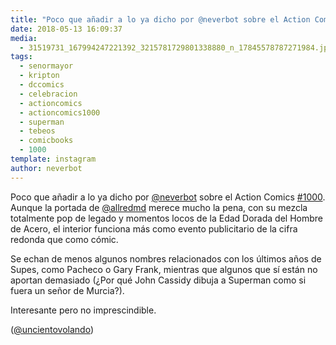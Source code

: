 ```yaml
---
title: "Poco que añadir a lo ya dicho por @neverbot sobre el Action Comics #1000"
date: 2018-05-13 16:09:37
media: 
  - 31519731_167994247221392_3215781729801338880_n_17845578787271984.jpg
tags: 
  - senormayor
  - kripton
  - dccomics
  - celebracion
  - actioncomics
  - actioncomics1000
  - superman
  - tebeos
  - comicbooks
  - 1000
template: instagram
author: neverbot
---
```


Poco que añadir a lo ya dicho por [@neverbot](https://instagram.com/neverbot) sobre el Action Comics [#1000](/tags/1000). Aunque la portada de [@allredmd](https://instagram.com/allredmd) merece mucho la pena, con su mezcla totalmente pop de legado y momentos locos de la Edad Dorada del Hombre de Acero, el interior funciona más como evento publicitario de la cifra redonda que como cómic.


Se echan de menos algunos nombres relacionados con los últimos años de Supes, como Pacheco o Gary Frank, mientras que algunos que sí están no aportan demasiado (¿Por qué John Cassidy dibuja a Superman como si fuera un señor de Murcia?).


Interesante pero no imprescindible.


([@uncientovolando](https://instagram.com/uncientovolando))







